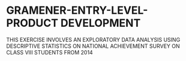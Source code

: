# GRAMENER-ENTRY-LEVEL-PRODUCT DEVELOPMENT
THIS EXERCISE INVOLVES AN EXPLORATORY DATA ANALYSIS USING DESCRIPTIVE STATISTICS ON NATIONAL ACHIEVEMENT SURVEY ON CLASS  VIII STUDENTS FROM 2014


